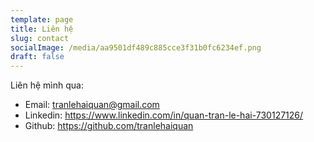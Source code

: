 ```yaml
---
template: page
title: Liên hệ
slug: contact
socialImage: /media/aa9501df489c885cce3f31b0fc6234ef.png
draft: false
---
```

Liên hệ mình qua:

* Email: [tranlehaiquan@gmail.com](mailto:tranlehaiquan@gmail.com)
* Linkedin: <https://www.linkedin.com/in/quan-tran-le-hai-730127126/>
* Github: <https://github.com/tranlehaiquan>